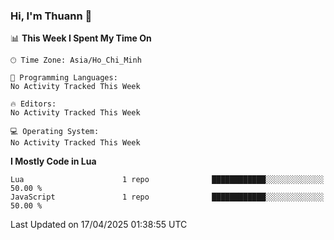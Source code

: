 ### Hi, I'm Thuann 👋

<!--START_SECTION:waka-->
📊 **This Week I Spent My Time On** 

```text
🕑︎ Time Zone: Asia/Ho_Chi_Minh

💬 Programming Languages: 
No Activity Tracked This Week

🔥 Editors: 
No Activity Tracked This Week

💻 Operating System: 
No Activity Tracked This Week
```

**I Mostly Code in Lua** 

```text
Lua                      1 repo              ████████████░░░░░░░░░░░░░   50.00 % 
JavaScript               1 repo              ████████████░░░░░░░░░░░░░   50.00 % 
```




 Last Updated on 17/04/2025 01:38:55 UTC
<!--END_SECTION:waka-->
